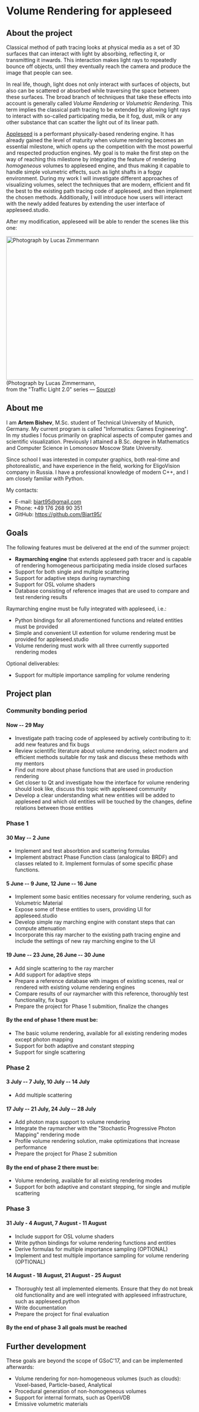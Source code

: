 # Volume Rendering for appleseed

## About the project
Classical method of path tracing looks at physical media as a set of 3D surfaces that can interact with light by absorbing, 
reflecting it, or transmitting it inwards. This interaction makes light rays to repeatedly bounce off objects, until they 
eventually reach the camera and produce the image that people can see.

In real life, though, light does not only interact with surfaces of objects, but also can be scattered or absorbed while traversing the space between these surfaces. The broad branch of techniques that take these effects into account is generally called _Volume Rendering_ or _Volumetric Rendering_. This term implies the classical path tracing to be extended by allowing light rays to interact with so-called participating media, be it fog, dust, milk or any other substance that can scatter the light out of its linear path.

[Appleseed](http://appleseedhq.net/) is a performant physically-based rendering engine. It has already gained the level of maturity when volume rendering becomes an essential milestone, which opens up the competition with the most powerful and respected production engines. My goal is to make the first step on the way of reaching this milestone by integrating the feature of rendering _homogeneous_ volumes to appleseed engine, and thus making it capable to handle simple volumetric effects, such as light shafts in a foggy environment. During my work I will investigate different approaches of visualizing volumes, select the techniques that are modern, efficient and fit the best to the existing path tracing code of appleseed, and then implement the chosen methods. Additionally, I will introduce how users will interact with the newly added features by extending the user interface of appleseed.studio.

After my modification, appleseed will be able to render the scenes like this one: 

<p><img height="385" width="578" src="http://lucas-zimmermann.com/images/_o6a52952.jpg" alt="Photograph by Lucas Zimmermann" data-canonical-src="http://lucas-zimmermann.com/images/_o6a52952.jpg">
<br>(Photograph by Lucas Zimmermann, <br>from the "Traffic Light 2.0" series — <a href="http://lucas-zimmermann.com/traffic-lights-2.0.html">Source</a>)</p>

## About me
I am **Artem Bishev**, M.Sc. student of Technical University of Munich, Germany. My current program is called "Informatics: Games Engineering". In my studies I focus primarily on graphical aspects of computer games and scientific visualization. Previously I attained a B.Sc. degree in Mathematics and Computer Science in Lomonosov Moscow State University.

Since school I was interested in computer graphics, both real-time and photorealistic, and have experience in the field, working for EligoVision company in Russia. I have a professional knowledge of modern C++, and I am closely familiar with Python.

My contacts:
*   E-mail: biart95@gmail.com
*   Phone: +49 176 268 90 351
*   GitHub: https://github.com/Biart95/

## Goals
The following features must be delivered at the end of the summer project:
-   **Raymarching engine** that extends appleseed path tracer and is capable of rendering homogeneous participating media inside closed surfaces
-   Support for both single and multiple scattering
-   Support for adaptive steps during raymarching
-   Support for OSL volume shaders
-   Database consisting of reference images that are used to compare and test rendering results

Raymarching engine must be fully integrated with appleseed, i.e.:
-   Python bindings for all aforementioned functions and related entities must be provided
-   Simple and convenient UI extention for volume rendering must be provided for appleseed.studio
-   Volume rendering must work with all three currently supported rendering modes

Optional deliverables:
-   Support for multiple importance sampling for volume rendering

## Project plan
### Community bonding period
#### Now -- 29 May
-   Investigate path tracing code of appleseed by actively contributing to it: add new features and fix bugs
-   Review scientific literature about volume rendering, select modern and efficient methods suitable for my task and discuss these methods with my mentors
-   Find out more about phase functions that are used in production rendering
-   Get closer to Qt and investigate how the interface for volume rendering should look like, discuss this topic with appleseed community
-   Develop a clear understanding what new entities will be added to appleseed and which old entities will be touched by the changes, define relations between those entities
### Phase 1
#### 30 May -- 2 June
-   Implement and test absorbtion and scattering formulas
-   Implement abstract Phase Function class (analogical to BRDF) and classes related to it. Implement formulas of some specific phase functions.
#### 5 June -- 9 June, 12 June -- 16 June
-   Implement some basic entities necessary for volume rendering, such as Volumetric Material
-   Expose some of these entities to users, providing UI for appleseed.studio
-   Develop simple ray marching engine with constant steps that can compute attenuation
-   Incorporate this ray marcher to the existing path tracing engine and include the settings of new ray marching engine to the UI
#### 19 June -- 23 June, 26 June -- 30 June
-   Add single scattering to the ray marcher
-   Add support for adaptive steps
-   Prepare a reference database with images of existing scenes, real or rendered with existing volume rendering engines
-   Compare results of our raymarcher with this reference, thoroughly test functionality, fix bugs
-   Prepare the project for Phase 1 submition, finalize the changes
#### By the end of phase 1 there must be:
-   The basic volume rendering, available for all existing rendering modes except photon mapping
-   Support for both adaptive and constant stepping
-   Support for single scattering
### Phase 2
#### 3 July -- 7 July, 10 July -- 14 July
-   Add multiple scattering
#### 17 July -- 21 July, 24 July -- 28 July
-   Add photon maps support to volume rendering
-   Integrate the raymarcher with the "Stochastic Progressive Photon Mapping" rendering mode
-   Profile volume rendering solution, make optimizations that increase performance
-   Prepare the project for Phase 2 submition
#### By the end of phase 2 there must be:
-   Volume rendering, available for all existing rendering modes
-   Support for both adaptive and constant stepping, for single and mutiple scattering
### Phase 3
#### 31 July - 4 August, 7 August - 11 August
-   Include support for OSL volume shaders
-   Write python bindings for volume rendering functions and entities
-   Derive formulas for multiple importance sampling (OPTIONAL)
-   Implement and test multiple importance sampling for volume rendering (OPTIONAL)
#### 14 August - 18 August, 21 August - 25 August
-   Thoroughly test all implemented elements. Ensure that they do not break old functionality and are well integrated with appleseed infrastructure, such as appleseed.python
-   Write documentation
-   Prepare the project for final evaluation
#### By the end of phase 3 all goals must be reached
## Further development
These goals are beyond the scope of GSoC'17, and can be implemented afterwards:
-   Volume rendering for non-homogeneous volumes (such as clouds): Voxel-based, Particle-based, Analytical
-   Procedural generation of non-homogeneous volumes
-   Support for internal formats, such as OpenVDB
-   Emissive volumetric materials
